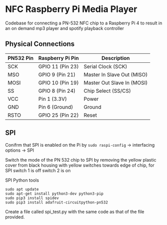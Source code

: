 # NFC Raspberry Pi Media Player
Codebase for connecting a PN-532 NFC chip to a Raspberry Pi 4 to result in an on demand mp3 player and spotify playback controller

## Physical Connections
|**PN532 Pin** |	**Raspberry Pi Pin** |	**Description**|
|---------| ----------- | ---------- |
|SCK |	GPIO 11 (Pin 23)	| Serial Clock (SCK)|
|MSO	| GPIO 9 (Pin 21)	| Master In Slave Out (MISO) |
|MOSI	| GPIO 10 (Pin 19)	| Master Out Slave In (MOSI) |
|SS	| GPIO 8 (Pin 24)	| Chip Select (SS/CS) |
|VCC	| Pin 1 (3.3V)	| Power |
|GND	| Pin 6 (Ground)	| Ground |
|RSTO	| GPIO 25 (Pin 22) |	Reset |



## SPI 
Conifrm that SPI is enabled on the Pi by
`sudo raspi-config` -> interfacing options -> SPI 

Switch the mode of the PN 532 chip to SPI by removing the yellow plastic cover from black housing with yellow switches towards edge of chip, for SPI switch 1 is off switch 2 is on

SPI Python tools 
```
sudo apt update
sudo apt-get install python3-dev python3-pip
sudo pip3 install spidev
sudo pip3 install adafruit-circuitpython-pn532
```
Create a file called spi_test.py with the same code as that of the file provided.
